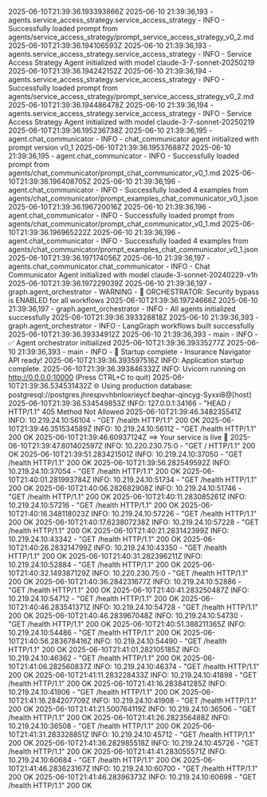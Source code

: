 2025-06-10T21:39:36.193393866Z 2025-06-10 21:39:36,193 - agents.service_access_strategy.service_access_strategy - INFO - Successfully loaded prompt from agents/service_access_strategy/prompt_service_access_strategy_v0_2.md
2025-06-10T21:39:36.194106593Z 2025-06-10 21:39:36,193 - agents.service_access_strategy.service_access_strategy - INFO - Service Access Strategy Agent initialized with model claude-3-7-sonnet-20250219
2025-06-10T21:39:36.194242152Z 2025-06-10 21:39:36,194 - agents.service_access_strategy.service_access_strategy - INFO - Successfully loaded prompt from agents/service_access_strategy/prompt_service_access_strategy_v0_2.md
2025-06-10T21:39:36.194486478Z 2025-06-10 21:39:36,194 - agents.service_access_strategy.service_access_strategy - INFO - Service Access Strategy Agent initialized with model claude-3-7-sonnet-20250219
2025-06-10T21:39:36.195236738Z 2025-06-10 21:39:36,195 - agent.chat_communicator - INFO - chat_communicator agent initialized with prompt version v0_1
2025-06-10T21:39:36.195376887Z 2025-06-10 21:39:36,195 - agent.chat_communicator - INFO - Successfully loaded prompt from agents/chat_communicator/prompt_chat_communicator_v0_1.md
2025-06-10T21:39:36.196408705Z 2025-06-10 21:39:36,196 - agent.chat_communicator - INFO - Successfully loaded 4 examples from agents/chat_communicator/prompt_examples_chat_communicator_v0_1.json
2025-06-10T21:39:36.196720016Z 2025-06-10 21:39:36,196 - agent.chat_communicator - INFO - Successfully loaded prompt from agents/chat_communicator/prompt_chat_communicator_v0_1.md
2025-06-10T21:39:36.196965222Z 2025-06-10 21:39:36,196 - agent.chat_communicator - INFO - Successfully loaded 4 examples from agents/chat_communicator/prompt_examples_chat_communicator_v0_1.json
2025-06-10T21:39:36.197174056Z 2025-06-10 21:39:36,197 - agents.chat_communicator.chat_communicator - INFO - Chat Communicator Agent initialized with model claude-3-sonnet-20240229-v1h
2025-06-10T21:39:36.197229039Z 2025-06-10 21:39:36,197 - graph.agent_orchestrator - WARNING - 🚫 ORCHESTRATOR: Security bypass is ENABLED for all workflows
2025-06-10T21:39:36.19724666Z 2025-06-10 21:39:36,197 - graph.agent_orchestrator - INFO - All agents initialized successfully
2025-06-10T21:39:36.393328818Z 2025-06-10 21:39:36,393 - graph.agent_orchestrator - INFO - LangGraph workflows built successfully
2025-06-10T21:39:36.39334912Z 2025-06-10 21:39:36,393 - main - INFO - ✅ Agent orchestrator initialized
2025-06-10T21:39:36.39335277Z 2025-06-10 21:39:36,393 - main - INFO - 🎉 Startup complete - Insurance Navigator API ready!
2025-06-10T21:39:36.393597516Z INFO:     Application startup complete.
2025-06-10T21:39:36.393846332Z INFO:     Uvicorn running on http://0.0.0.0:10000 (Press CTRL+C to quit)
2025-06-10T21:39:36.534531432Z 🌐 Using production database: postgresql://postgres.jhrespvvhbnloxrieycf:beqhar-qincyg-Syxxi8@[host]
2025-06-10T21:39:36.534549853Z INFO:     127.0.0.1:34166 - "HEAD / HTTP/1.1" 405 Method Not Allowed
2025-06-10T21:39:46.348235541Z INFO:     10.219.24.10:56104 - "GET /health HTTP/1.1" 200 OK
2025-06-10T21:39:46.351534589Z INFO:     10.219.24.10:56112 - "GET /health HTTP/1.1" 200 OK
2025-06-10T21:39:46.60937124Z ==> Your service is live 🎉
2025-06-10T21:39:47.801402597Z INFO:     10.220.230.75:0 - "GET / HTTP/1.1" 200 OK
2025-06-10T21:39:51.283421501Z INFO:     10.219.24.10:37050 - "GET /health HTTP/1.1" 200 OK
2025-06-10T21:39:56.282549592Z INFO:     10.219.24.10:37054 - "GET /health HTTP/1.1" 200 OK
2025-06-10T21:40:01.281993784Z INFO:     10.219.24.10:51734 - "GET /health HTTP/1.1" 200 OK
2025-06-10T21:40:06.282682908Z INFO:     10.219.24.10:51746 - "GET /health HTTP/1.1" 200 OK
2025-06-10T21:40:11.283085261Z INFO:     10.219.24.10:57216 - "GET /health HTTP/1.1" 200 OK
2025-06-10T21:40:16.348118023Z INFO:     10.219.24.10:57226 - "GET /health HTTP/1.1" 200 OK
2025-06-10T21:40:17.623807238Z INFO:     10.219.24.10:57228 - "GET /health HTTP/1.1" 200 OK
2025-06-10T21:40:21.283142399Z INFO:     10.219.24.10:43342 - "GET /health HTTP/1.1" 200 OK
2025-06-10T21:40:26.283214799Z INFO:     10.219.24.10:43350 - "GET /health HTTP/1.1" 200 OK
2025-06-10T21:40:31.282396211Z INFO:     10.219.24.10:52884 - "GET /health HTTP/1.1" 200 OK
2025-06-10T21:40:32.149387129Z INFO:     10.220.230.75:0 - "GET /health HTTP/1.1" 200 OK
2025-06-10T21:40:36.284231677Z INFO:     10.219.24.10:52886 - "GET /health HTTP/1.1" 200 OK
2025-06-10T21:40:41.283250487Z INFO:     10.219.24.10:54712 - "GET /health HTTP/1.1" 200 OK
2025-06-10T21:40:46.283541371Z INFO:     10.219.24.10:54728 - "GET /health HTTP/1.1" 200 OK
2025-06-10T21:40:46.283967048Z INFO:     10.219.24.10:54730 - "GET /health HTTP/1.1" 200 OK
2025-06-10T21:40:51.388211365Z INFO:     10.219.24.10:54486 - "GET /health HTTP/1.1" 200 OK
2025-06-10T21:40:56.283678416Z INFO:     10.219.24.10:54490 - "GET /health HTTP/1.1" 200 OK
2025-06-10T21:41:01.282105185Z INFO:     10.219.24.10:46362 - "GET /health HTTP/1.1" 200 OK
2025-06-10T21:41:06.282560837Z INFO:     10.219.24.10:46374 - "GET /health HTTP/1.1" 200 OK
2025-06-10T21:41:11.283228433Z INFO:     10.219.24.10:41898 - "GET /health HTTP/1.1" 200 OK
2025-06-10T21:41:16.283841285Z INFO:     10.219.24.10:41906 - "GET /health HTTP/1.1" 200 OK
2025-06-10T21:41:16.284207709Z INFO:     10.219.24.10:41908 - "GET /health HTTP/1.1" 200 OK
2025-06-10T21:41:21.500764119Z INFO:     10.219.24.10:36506 - "GET /health HTTP/1.1" 200 OK
2025-06-10T21:41:26.282356488Z INFO:     10.219.24.10:36508 - "GET /health HTTP/1.1" 200 OK
2025-06-10T21:41:31.283328851Z INFO:     10.219.24.10:45712 - "GET /health HTTP/1.1" 200 OK
2025-06-10T21:41:36.282985518Z INFO:     10.219.24.10:45726 - "GET /health HTTP/1.1" 200 OK
2025-06-10T21:41:41.283055571Z INFO:     10.219.24.10:60684 - "GET /health HTTP/1.1" 200 OK
2025-06-10T21:41:46.283623167Z INFO:     10.219.24.10:60700 - "GET /health HTTP/1.1" 200 OK
2025-06-10T21:41:46.28396373Z INFO:     10.219.24.10:60698 - "GET /health HTTP/1.1" 200 OK